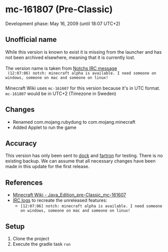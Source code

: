 # mc-161807 (Pre-Classic)
Development phase: May 16, 2009 (until 18:07 UTC+2)

## Unofficial name
While this version is known to exist it is missing from the launcher and has not been archived elsewhere, meaning that it is currently lost.<br>
<br>
The version name is taken from [Notchs IRC message](https://archive.org/download/Minecraft_IRC_Logs_2009/history/files/May-15-to-June-03-2009/2009-05-16.075419-0400EDT.txt.~1~) <br>
`` (12:07:06) notch: minecraft alpha is available. I need someone on windows, someone on mac and someone on linux!``
<br>
<br>
Minecraft Wiki uses ``mc-161607`` for this version because it's in UTC format.
``mc-161807`` would be in UTC+2 (Timezone in Sweden)

## Changes
- Renamed com.mojang.rubydung to com.mojang.minecraft
- Added Applet to run the game

## Accuracy
This version has only been sent to [dock](https://minecraft.gamepedia.com/Hayden_Scott-Baron) and [fartron](https://forums.tigsource.com/index.php?action=profile;u=61) for testing.
There is no existing backup.
We can assume that all necessary changes have been made in this update for the first release.

## References
- [Minecraft Wiki - Java_Edition_pre-Classic_mc-161607](https://minecraft.gamepedia.com/Java_Edition_pre-Classic_mc-161607)
- [IRC logs](https://archive.org/download/Minecraft_IRC_Logs_2009/history/files/May-15-to-June-03-2009/2009-05-16.075419-0400EDT.txt.~1~)  to recreate the unreleased features:
    - ``[12:07:06] notch: minecraft alpha is available. I need someone on windows, someone on mac and someone on linux!``

## Setup
1. Clone the project
2. Execute the gradle task ``run``